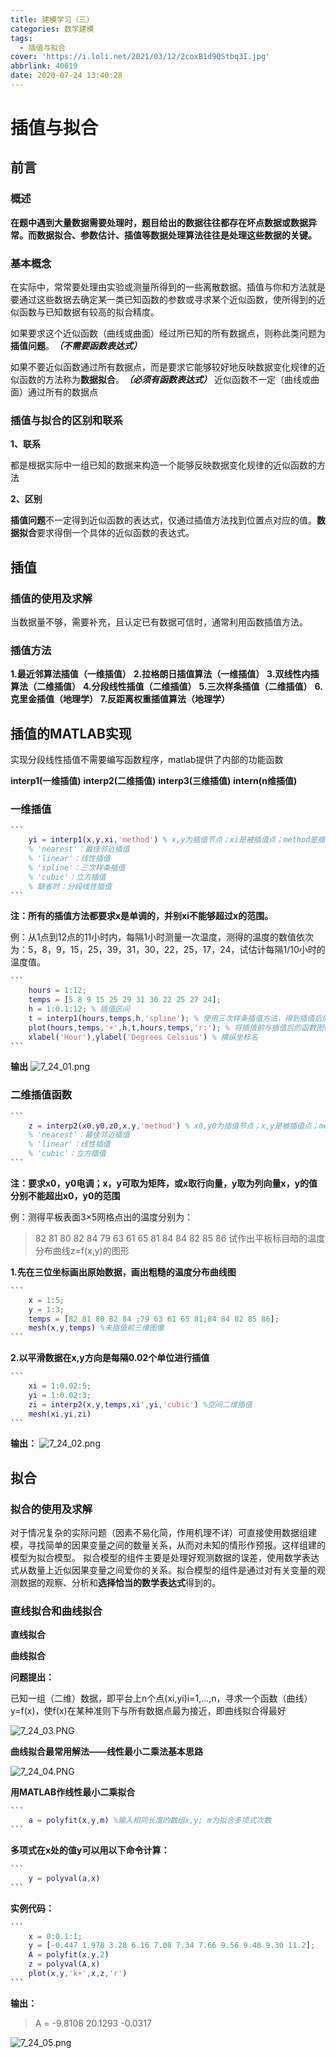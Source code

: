 ```yaml
---
title: 建模学习（三）
categories: 数学建模
tags:
  - 插值与拟合
cover: 'https://i.loli.net/2021/03/12/2coxB1d9QStbq3I.jpg'
abbrlink: 40619
date: 2020-07-24 13:40:28
---
```


# 插值与拟合

## 前言

### 概述

**在题中遇到大量数据需要处理时，题目给出的数据往往都存在坏点数据或数据异常。而数据拟合、参数估计、插值等数据处理算法往往是处理这些数据的关键。**

### 基本概念

在实际中，常常要处理由实验或测量所得到的一些离散数据。插值与你和方法就是要通过这些数据去确定某一类已知函数的参数或寻求某个近似函数，使所得到的近似函数与已知数据有较高的拟合精度。

如果要求这个近似函数（曲线或曲面）经过所已知的所有数据点，则称此类问题为**插值问题**。***（不需要函数表达式）***

如果不要近似函数通过所有数据点，而是要求它能够较好地反映数据变化规律的近似函数的方法称为**数据拟合**。***（必须有函数表达式）***
近似函数不一定（曲线或曲面）通过所有的数据点

### 插值与拟合的区别和联系

**1、联系**

都是根据实际中一组已知的数据来构造一个能够反映数据变化规律的近似函数的方法

**2、区别**

**插值问题**不一定得到近似函数的表达式，仅通过插值方法找到位置点对应的值。**数据拟合**要求得倒一个具体的近似函数的表达式。

## 插值

### 插值的使用及求解

当数据量不够，需要补充，且认定已有数据可信时，通常利用函数插值方法。

### 插值方法

**1.最近邻算法插值（一维插值）**
**2.拉格朗日插值算法（一维插值）**
**3.双线性内插算法（二维插值）**
**4.分段线性插值（二维插值）**
**5.三次样条插值（二维插值）**
**6.克里金插值（地理学）**
**7.反距离权重插值算法（地理学）**

## 插值的MATLAB实现

实现分段线性插值不需要编写函数程序，matlab提供了内部的功能函数

**interp1(一维插值)**
**interp2(二维插值)**
**interp3(三维插值)**
**intern(n维插值)**

### 一维插值

~~~matlab
```
	yi = interp1(x,y,xi,'method') % x,y为插值节点；xi是被插值点；method是插值方法；yi是xi出的插值点的函数值
	% 'nearest'：最佳邻近插值
	% 'linear'：线性插值
	% 'spline'：三次样条插值
	% 'cubic'：立方插值
	% 缺省时：分段线性插值
```
~~~
**注：所有的插值方法都要求x是单调的，并别xi不能够超过x的范围。**

例：从1点到12点的11小时内，每隔1小时测量一次温度，测得的温度的数值依次为：5，8，9，15，25，39，31，30，22，25，17，24，试估计每隔1/10小时的温度值。

~~~matlab
```
	hours = 1:12;
	temps = [5 8 9 15 25 29 31 30 22 25 27 24];
	h = 1:0.1:12; % 插值区间
	t = interp1(hours,temps,h,'spline'); % 使用三次样条插值方法，得到插值后的矩阵t
	plot(hours,temps,'+',h,t,hours,temps,'r:'); % 将插值前与插值后的函数图像画出
	xlabel('Hour'),ylabel('Degrees Celsius') % 横纵坐标名
```
~~~
**输出**
![7_24_01.png](https://i.loli.net/2020/07/24/zImTwMXi4NpbuA9.png)

### 二维插值函数

~~~matlab
```
	z = interp2(x0,y0,z0,x,y,'method') % x0,y0为插值节点；x,y是被插值点；method是插值方法；z是被插值点的函数值
	% 'nearest'：最佳邻近插值
	% 'linear'：线性插值
	% 'cubic'：立方插值
```
~~~
**注：要求x0，y0电调；x，y可取为矩阵，或x取行向量，y取为列向量x，y的值分别不能超出x0，y0的范围**

例：测得平板表面3×5网格点出的温度分别为：
> 82 81 80 82 84
> 79 63 61 65 81
> 84 84 82 85 86
试作出平板标目暗的温度分布曲线z=f(x,y)的图形

**1.先在三位坐标画出原始数据，画出粗糙的温度分布曲线图**

~~~matlab
```
	x = 1:5;
	y = 1:3;
	temps = [82 81 80 82 84 ;79 63 61 65 81;84 84 82 85 86];
	mesh(x,y,temps) %未插值前三维图像
```
~~~

**2.以平滑数据在x,y方向是每隔0.02个单位进行插值**

~~~matlab
```
	xi = 1:0.02:5;
	yi = 1:0.02:3;
	zi = interp2(x,y,temps,xi',yi,'cubic') %空间二维插值
	mesh(xi,yi,zi)
```
~~~
**输出：**
![7_24_02.png](https://i.loli.net/2020/07/24/BgI5SYqAt8rNmac.png)

## 拟合

### 拟合的使用及求解

对于情况复杂的实际问题（因素不易化简，作用机理不详）可直接使用数据组建模，寻找简单的因果变量之间的数量关系，从而对未知的情形作预报。这样组建的模型为拟合模型。
拟合模型的组件主要是处理好观测数据的误差，使用数学表达式从数量上近似因果变量之间爱你的关系。拟合模型的组件是通过对有关变量的观测数据的观察、分析和**选择恰当的数学表达式**得到的。

### 直线拟合和曲线拟合

**直线拟合**

**曲线拟合**

**问题提出：**

已知一组（二维）数据，即平台上n个点(xi,yi)i=1,...,n，寻求一个函数（曲线）y=f(x)，使f(x)在某种准则下与所有数据点最为接近，即曲线拟合得最好

![7_24_03.PNG](https://i.loli.net/2020/07/24/1QiLjCkgnIMPGw7.jpg)

**曲线拟合最常用解法——线性最小二乘法基本思路**

![7_24_04.PNG](https://i.loli.net/2020/07/24/Qn58qNLdmolsaVe.png)

**用MATLAB作线性最小二乘拟合**

~~~matlab
```
	a = polyfit(x,y,m) %输入相同长度的数组x,y; m为拟合多项式次数
```
~~~

**多项式在x处的值y可以用以下命令计算：**

~~~matlab
```
	y = polyval(a,x)
```
~~~

**实例代码：**

~~~matlab
```
	x = 0:0.1:1;
	y = [-0.447 1.978 3.28 6.16 7.08 7.34 7.66 9.56 9.48 9.30 11.2];
	A = polyfit(x,y,2)
	z = polyval(A,x)
	plot(x,y,'k+',x,z,'r')
```
~~~

**输出：**

> A =
  -9.8108   20.1293   -0.0317


![7_24_05.png](https://i.loli.net/2020/07/24/nmBcV8sQWk3I6ri.png)

